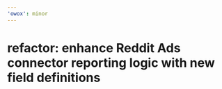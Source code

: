```yaml
---
'owox': minor
---
```


# refactor: enhance Reddit Ads connector reporting logic with new field definitions
